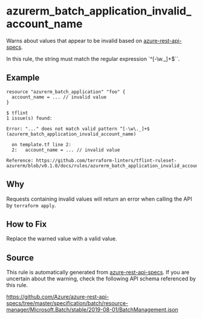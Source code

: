 <!--- This file generated by `tools/apispec-rule-gen/main.go`. DO NOT EDIT --->

# azurerm_batch_application_invalid_account_name

Warns about values that appear to be invalid based on [azure-rest-api-specs](https://github.com/Azure/azure-rest-api-specs).

In this rule, the string must match the regular expression `^[-\w\._]+$``.

## Example

```hcl
resource "azurerm_batch_application" "foo" {
  account_name = ... // invalid value
}
```

```
$ tflint
1 issue(s) found:

Error: "..." does not match valid pattern ^[-\w\._]+$ (azurerm_batch_application_invalid_account_name)

  on template.tf line 2:
  2:   account_name = ... // invalid value

Reference: https://github.com/terraform-linters/tflint-ruleset-azurerm/blob/v0.1.0/docs/rules/azurerm_batch_application_invalid_account_name.md

```

## Why

Requests containing invalid values will return an error when calling the API by `terraform apply`.

## How to Fix

Replace the warned value with a valid value.

## Source

This rule is automatically generated from [azure-rest-api-specs](https://github.com/Azure/azure-rest-api-specs). If you are uncertain about the warning, check the following API schema referenced by this rule.

https://github.com/Azure/azure-rest-api-specs/tree/master/specification/batch/resource-manager/Microsoft.Batch/stable/2019-08-01/BatchManagement.json
